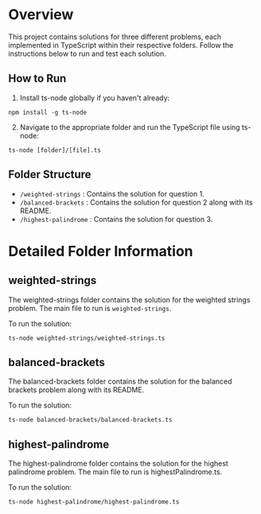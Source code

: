 # Overview

This project contains solutions for three different problems, each implemented in TypeScript within their respective folders. Follow the instructions below to run and test each solution.

## How to Run

1. Install ts-node globally if you haven't already:

```
npm install -g ts-node
```

2. Navigate to the appropriate folder and run the TypeScript file using ts-node:

```
ts-node [folder]/[file].ts
```

## Folder Structure

- `/weighted-strings` : Contains the solution for question 1.
- `/balanced-brackets` : Contains the solution for question 2 along with its README.
- `/highest-palindrome` : Contains the solution for question 3.

# Detailed Folder Information

## weighted-strings

The weighted-strings folder contains the solution for the weighted strings problem. The main file to run is `weighted-strings`.

To run the solution:

```
ts-node weighted-strings/weighted-strings.ts
```

## balanced-brackets

The balanced-brackets folder contains the solution for the balanced brackets problem along with its README.

To run the solution:

```
ts-node balanced-brackets/balanced-brackets.ts
```

## highest-palindrome

The highest-palindrome folder contains the solution for the highest palindrome problem. The main file to run is highestPalindrome.ts.

To run the solution:

```
ts-node highest-palindrome/highest-palindrome.ts
```
